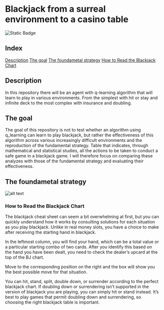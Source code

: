 # Blackjack from a surreal environment to a casino table

![Static Badge](https://img.shields.io/badge/Version-3.12.6-%233776AB?logo=python)

## Index

[Description](#description)
[The goal](#the-goal)
[The foundametal strategy](##Thefoundametalstrategy)
[How to Read the Blackjack Chart](##HowtoReadtheBlackjackChart)

## Description

In this repository there will be an agent with q-learning algorithm that will learn to play in various environments. From the simplest with hit or stay and infinite deck to the most complex with insurance and doubling.

## The goal

The goal of this repository is not to test whether an algorithm using q_learning can learn to play blackjack, but rather the effectiveness of this algorithm across various increasingly difficult environments and the reproduction of the fundamental strategy. Table that indicates, through mathematical and statistical studies, all the actions to be taken to conduct a safe game in a blackjack game. I will therefore focus on comparing these analyzes with those of the fundamental strategy and evaluating their effectiveness.

## The foundametal strategy

![alt text](https://www.blackjackapprenticeship.com/wp-content/uploads/2018/08/BJA_Basic_Strategy.jpg)

### How to Read the Blackjack Chart

The blackjack cheat sheet can seem a bit overwhelming at first, but you can quickly understand how it works by consulting solutions for each situation as you play blackjack. Unlike in real money slots, you have a choice to make after receiving the starting hand in blackjack.

In the leftmost column, you will find your hand, which can be a total value or a particular starting combo of two cards. After you identify this based on the hand you have been dealt, you need to check the dealer’s upcard at the top of the BJ chart.

Move to the corresponding position on the right and the box will show you the best possible move for that situation.

You can hit, stand, split, double down, or surrender according to the perfect blackjack chart. If doubling down or surrendering isn’t supported in the version of blackjack you are playing, you can simply hit or stand instead. It’s best to play games that permit doubling down and surrendering, so choosing the right blackjack table is important.
